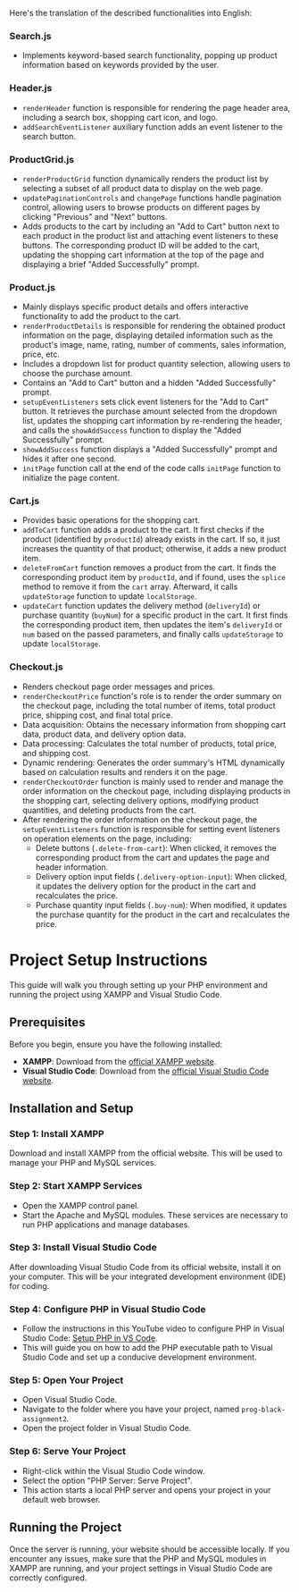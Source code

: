 Here's the translation of the described functionalities into English:

### Search.js
- Implements keyword-based search functionality, popping up product information based on keywords provided by the user.

### Header.js
- `renderHeader` function is responsible for rendering the page header area, including a search box, shopping cart icon, and logo.
- `addSearchEventListener` auxiliary function adds an event listener to the search button.

### ProductGrid.js
- `renderProductGrid` function dynamically renders the product list by selecting a subset of all product data to display on the web page.
- `updatePaginationControls` and `changePage` functions handle pagination control, allowing users to browse products on different pages by clicking "Previous" and "Next" buttons.
- Adds products to the cart by including an "Add to Cart" button next to each product in the product list and attaching event listeners to these buttons. The corresponding product ID will be added to the cart, updating the shopping cart information at the top of the page and displaying a brief "Added Successfully" prompt.

### Product.js
- Mainly displays specific product details and offers interactive functionality to add the product to the cart.
- `renderProductDetails` is responsible for rendering the obtained product information on the page, displaying detailed information such as the product's image, name, rating, number of comments, sales information, price, etc.
- Includes a dropdown list for product quantity selection, allowing users to choose the purchase amount.
- Contains an "Add to Cart" button and a hidden "Added Successfully" prompt.
- `setupEventListeners` sets click event listeners for the "Add to Cart" button. It retrieves the purchase amount selected from the dropdown list, updates the shopping cart information by re-rendering the header, and calls the `showAddSuccess` function to display the "Added Successfully" prompt.
- `showAddSuccess` function displays a "Added Successfully" prompt and hides it after one second.
- `initPage` function call at the end of the code calls `initPage` function to initialize the page content.

### Cart.js
- Provides basic operations for the shopping cart.
- `addToCart` function adds a product to the cart. It first checks if the product (identified by `productId`) already exists in the cart. If so, it just increases the quantity of that product; otherwise, it adds a new product item.
- `deleteFromCart` function removes a product from the cart. It finds the corresponding product item by `productId`, and if found, uses the `splice` method to remove it from the `cart` array. Afterward, it calls `updateStorage` function to update `localStorage`.
- `updateCart` function updates the delivery method (`deliveryId`) or purchase quantity (`buyNum`) for a specific product in the cart. It first finds the corresponding product item, then updates the item's `deliveryId` or `num` based on the passed parameters, and finally calls `updateStorage` to update `localStorage`.

### Checkout.js
- Renders checkout page order messages and prices.
- `renderCheckoutPrice` function's role is to render the order summary on the checkout page, including the total number of items, total product price, shipping cost, and final total price.
- Data acquisition: Obtains the necessary information from shopping cart data, product data, and delivery option data.
- Data processing: Calculates the total number of products, total price, and shipping cost.
- Dynamic rendering: Generates the order summary's HTML dynamically based on calculation results and renders it on the page.
- `renderCheckoutOrder` function is mainly used to render and manage the order information on the checkout page, including displaying products in the shopping cart, selecting delivery options, modifying product quantities, and deleting products from the cart.
- After rendering the order information on the checkout page, the `setupEventListeners` function is responsible for setting event listeners on operation elements on the page, including:
    - Delete buttons (`.delete-from-cart`): When clicked, it removes the corresponding product from the cart and updates the page and header information.
    - Delivery option input fields (`.delivery-option-input`): When clicked, it updates the delivery option for the product in the cart and recalculates the price.
    - Purchase quantity input fields (`.buy-num`): When modified, it updates the purchase quantity for the product in the cart and recalculates the price.

# Project Setup Instructions

This guide will walk you through setting up your PHP environment and running the project using XAMPP and Visual Studio Code.

## Prerequisites

Before you begin, ensure you have the following installed:
- **XAMPP**: Download from the [official XAMPP website](https://www.apachefriends.org/index.html).
- **Visual Studio Code**: Download from the [official Visual Studio Code website](https://code.visualstudio.com/).

## Installation and Setup

### Step 1: Install XAMPP

Download and install XAMPP from the official website. This will be used to manage your PHP and MySQL services.

### Step 2: Start XAMPP Services

- Open the XAMPP control panel.
- Start the Apache and MySQL modules. These services are necessary to run PHP applications and manage databases.

### Step 3: Install Visual Studio Code

After downloading Visual Studio Code from its official website, install it on your computer. This will be your integrated development environment (IDE) for coding.

### Step 4: Configure PHP in Visual Studio Code

- Follow the instructions in this YouTube video to configure PHP in Visual Studio Code: [Setup PHP in VS Code](https://www.youtube.com/watch?v=Ry8tRRfxxf4&ab_channel=BoostMyTool).
- This will guide you on how to add the PHP executable path to Visual Studio Code and set up a conducive development environment.

### Step 5: Open Your Project

- Open Visual Studio Code.
- Navigate to the folder where you have your project, named `prog-black-assignment2`.
- Open the project folder in Visual Studio Code.

### Step 6: Serve Your Project

- Right-click within the Visual Studio Code window.
- Select the option "PHP Server: Serve Project".
- This action starts a local PHP server and opens your project in your default web browser.

## Running the Project

Once the server is running, your website should be accessible locally. If you encounter any issues, make sure that the PHP and MySQL modules in XAMPP are running, and your project settings in Visual Studio Code are correctly configured.


